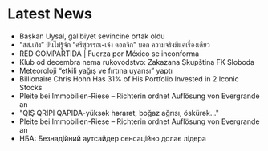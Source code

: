 # Latest News
-  Başkan Uysal, galibiyet sevincine ortak oldu
-  “สส.เท้ง” ยันไม่รู้จัก “ศรีสุวรรณ-เจ๋ง ดอกจิก” บอก ความจริงมีแค่เรื่องเดียว
-  RED COMPARTIDA | Fuerza por México se inconforma
-  Klub od decembra nema rukovodstvo: Zakazana Skupština FK Sloboda
-  Meteoroloji “etkili yağış ve fırtına uyarısı” yaptı
-  Billionaire Chris Hohn Has 31% of His Portfolio Invested in 2 Iconic Stocks
-  Pleite bei Immobilien-Riese – Richterin ordnet Auflösung von Evergrande an
-  "QIŞ QRİPİ QAPIDA-yüksək hərarət, boğaz ağrısı, öskürək..."
-  Pleite bei Immobilien-Riese – Richterin ordnet Auflösung von Evergrande an
-  НБА: Безнадійний аутсайдер сенсаційно долає лідера

